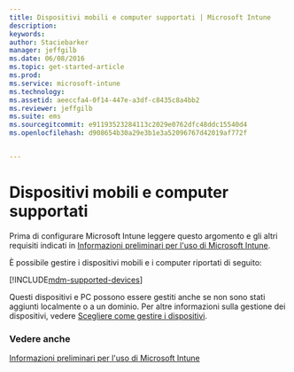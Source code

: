 ```yaml
---
title: Dispositivi mobili e computer supportati | Microsoft Intune
description: 
keywords: 
author: Staciebarker
manager: jeffgilb
ms.date: 06/08/2016
ms.topic: get-started-article
ms.prod: 
ms.service: microsoft-intune
ms.technology: 
ms.assetid: aeeccfa4-0f14-447e-a3df-c8435c8a4bb2
ms.reviewer: jeffgilb
ms.suite: ems
ms.sourcegitcommit: e91193523284113c2029e0762dfc48ddc15540d4
ms.openlocfilehash: d908654b30a29e3b1e3a52096767d42019af772f


---
```


# Dispositivi mobili e computer supportati

Prima di configurare Microsoft Intune leggere questo argomento e gli altri requisiti indicati in [Informazioni preliminari per l'uso di Microsoft Intune](what-to-know-before-you-start-microsoft-intune.md). 

È possibile gestire i dispositivi mobili e i computer riportati di seguito:

[!INCLUDE[mdm-supported-devices](../includes/mdm-supported-devices.md)] 

Questi dispositivi e PC possono essere gestiti anche se non sono stati aggiunti localmente o a un dominio. Per altre informazioni sulla gestione dei dispositivi, vedere [Scegliere come gestire i dispositivi](/Intune/get-started/choose-how-to-manage-devices).


### Vedere anche
[Informazioni preliminari per l'uso di Microsoft Intune](what-to-know-before-you-start-microsoft-intune.md)


<!--HONumber=Jul16_HO2-->


